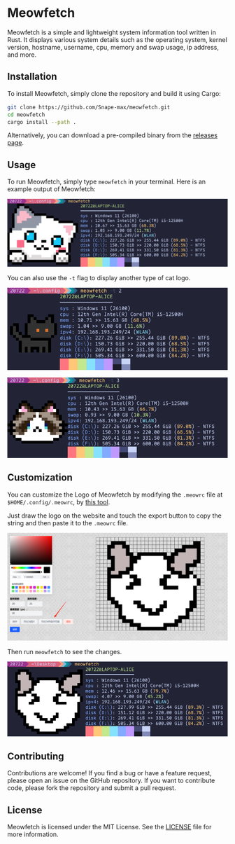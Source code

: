# Meowfetch

Meowfetch is a simple and lightweight system information tool written in Rust. It displays various system details such as the operating system, kernel version, hostname, username, cpu, memory and swap usage, ip address, and more.

## Installation

To install Meowfetch, simply clone the repository and build it using Cargo:
```bash
git clone https://github.com/Snape-max/meowfetch.git
cd meowfetch
cargo install --path .
```

Alternatively, you can download a pre-compiled binary from the [releases page](https://github.com/Snape-max/meowfetch/releases).

## Usage

To run Meowfetch, simply type `meowfetch` in your terminal.
Here is an example output of Meowfetch:

![meowfetch](./asset/display1.png)


You can also use the `-t` flag to display another type of cat logo.

![meowfetch](./asset/display2.png)


![meowfetch](./asset/display3.png)

## Customization

You can customize the Logo of Meowfetch by modifying the `.meowrc` file at `$HOME/.config/.meowrc`, by [this tool](https://github.com/Snape-max/terminal_art_creator).


Just draw the logo on the website and touch the export button to copy the string and then paste it to the `.meowrc` file. 

![Website](./asset/tool.png)

Then run `meowfetch` to see the changes.

![meowfetch](./asset/display5.png)


## Contributing

Contributions are welcome! If you find a bug or have a feature request, please open an issue on the GitHub repository. If you want to contribute code, please fork the repository and submit a pull request.

## License

Meowfetch is licensed under the MIT License. See the [LICENSE](https://github.com/Snape-max/meowfetch/blob/main/LICENSE) file for more information.


